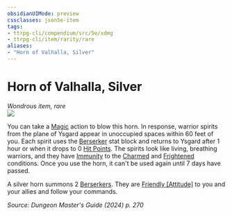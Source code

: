 ```yaml
---
obsidianUIMode: preview
cssclasses: json5e-item
tags:
- ttrpg-cli/compendium/src/5e/xdmg
- ttrpg-cli/item/rarity/rare
aliases: 
- "Horn of Valhalla, Silver"
---
```

# Horn of Valhalla, Silver
*Wondrous item, rare*  
![](3-Mechanics/CLI/items/img/horn-of-valhalla.webp#right)


You can take a [Magic](3-Mechanics/CLI/rules/actions.md#Magic) action to blow this horn. In response, warrior spirits from the plane of Ysgard appear in unoccupied spaces within 60 feet of you. Each spirit uses the [Berserker](3-Mechanics/CLI/bestiary/humanoid/berserker-xmm.md) stat block and returns to Ysgard after 1 hour or when it drops to 0 [Hit Points](3-Mechanics/CLI/rules/variant-rules/hit-points-xphb.md). The spirits look like living, breathing warriors, and they have [Immunity](3-Mechanics/CLI/rules/variant-rules/immunity-xphb.md) to the [Charmed](3-Mechanics/CLI/rules/conditions.md#Charmed) and [Frightened](3-Mechanics/CLI/rules/conditions.md#Frightened) conditions. Once you use the horn, it can't be used again until 7 days have passed.

A silver horn summons 2 [Berserkers](3-Mechanics/CLI/bestiary/humanoid/berserker-xmm.md). They are [Friendly [Attitude]](3-Mechanics/CLI/rules/variant-rules/friendly-attitude-xphb.md) to you and your allies and follow your commands.

*Source: Dungeon Master's Guide (2024) p. 270*